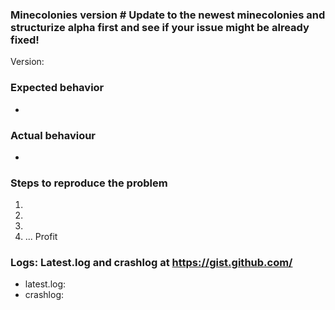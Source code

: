 <!-- If you are making a bug report, please fill out this template as best as possible, this will help 
     us to understand your issue much easier. -->
### Minecolonies version # Update to the newest minecolonies and structurize alpha first and see if your issue might be already fixed!
<!-- Exact version, eg: 0.9.126-ALPHA or 0.9.2-RELEASE, please don't just give the Minecraft version you're playing.
Before reporting: Update to the newest minecolonies alpha and see if your issue might be fixed already.
-->

Version: 

### Expected behavior
<!-- What would you expect to see if this feature was working as intended? -->

- <!-- Description here -->

### Actual behaviour
<!-- What actually happens when this feature is used in it's current state? 
     Try to give as much detail as possible here to help us properly understand the issue. -->

- <!-- Description here -->

<!-- If you have any videos, images or logs relating to this issue, please post them here also. -->

### Steps to reproduce the problem
<!-- What should we do to make this issue show up in our own game? 
     Try to give as much detail as possible here too so it's easier for us to reproduce this issue. -->

1. <!-- Do this -->
2. <!-- And then this -->
3. <!-- So that this happens -->
4. ... Profit

### Logs: Latest.log and crashlog at https://gist.github.com/
<!-- Add your latest.log and crashlog(if you got one) to https://gist.github.com/ and put the link below. Those are often important in figuring out where issues are. -->
- latest.log:
- crashlog:
